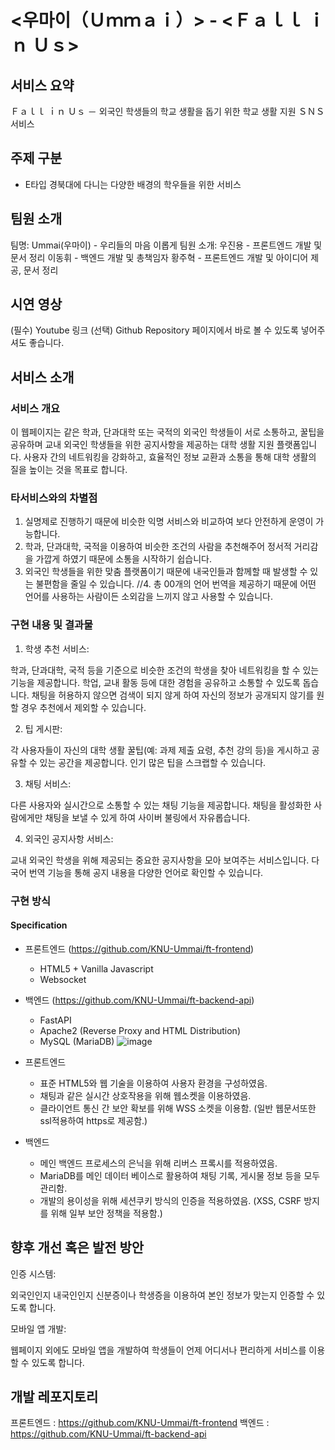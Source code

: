 # <우마이（Ｕｍｍａｉ）> - <Ｆａｌｌ ｉｎ  Ｕｓ>
## 서비스 요약
Ｆａｌｌ ｉｎ Ｕｓ
 － 외국인 학생들의 학교 생활을 돕기 위한 학교 생활 지원 ＳＮＳ 서비스

## 주제 구분
-	E타입 경북대에 다니는 다양한 배경의 학우들을 위한 서비스

## 팀원 소개
팀명: Ummai(우마이) - 우리들의 마음 이롭게
팀원 소개:
우진용 - 프론트엔드 개발 및 문서 정리
이동휘 - 백엔드 개발 및 총책임자
황주혁 - 프론트엔드 개발 및 아이디어 제공, 문서 정리

## 시연 영상
(필수) Youtube 링크
(선택) Github Repository 페이지에서 바로 볼 수 있도록 넣어주셔도 좋습니다.

## 서비스 소개
### 서비스 개요
이 웹페이지는 같은 학과, 단과대학 또는 국적의 외국인 학생들이 서로 소통하고, 
꿀팁을 공유하며 교내 외국인 학생들을 위한 공지사항을 제공하는 대학 생활 지원 플랫폼입니다. 
사용자 간의 네트워킹을 강화하고, 효율적인 정보 교환과 소통을 통해 대학 생활의 질을 높이는 것을 목표로 합니다.

### 타서비스와의 차별점
1. 실명제로 진행하기 때문에 비슷한 익명 서비스와 비교하여 보다 안전하게 운영이 가능합니다.
2. 학과, 단과대학, 국적을 이용하여 비슷한 조건의 사람을 추천해주어 정서적 거리감을 가깝게 하였기 때문에 소통을 시작하기 쉽습니다.
3. 외국인 학생들을 위한 맞춤 플랫폼이기 때문에 내국인들과 함께할 때 발생할 수 있는 불편함을 줄일 수 있습니다.
//4. 총 00개의 언어 번역을 제공하기 때문에 어떤 언어를 사용하는 사람이든 소외감을 느끼지 않고 사용할 수 있습니다.

### 구현 내용 및 결과물

1. 학생 추천 서비스:

 학과, 단과대학, 국적 등을 기준으로 비슷한 조건의 학생을 찾아 네트워킹을 할 수 있는 기능을 제공합니다.
학업, 교내 활동 등에 대한 경험을 공유하고 소통할 수 있도록 돕습니다. 채팅을 허용하지 않으면 검색이 되지 않게 하여
자신의 정보가 공개되지 않기를 원할 경우 추천에서 제외할 수 있습니다.


2. 팁 게시판:

 각 사용자들이 자신의 대학 생활 꿀팁(예: 과제 제출 요령, 추천 강의 등)을 게시하고 공유할 수 있는 공간을 제공합니다.
인기 많은 팁을 스크랩할 수 있습니다.


3. 채팅 서비스:

 다른 사용자와 실시간으로 소통할 수 있는 채팅 기능을 제공합니다.
채팅을 활성화한 사람에게만 채팅을 보낼 수 있게 하여 사이버 불링에서 자유롭습니다.


4. 외국인 공지사항 서비스:

 교내 외국인 학생을 위해 제공되는 중요한 공지사항을 모아 보여주는 서비스입니다.
다국어 번역 기능을 통해 공지 내용을 다양한 언어로 확인할 수 있습니다.

### 구현 방식
#### Specification
- 프론트엔드 (https://github.com/KNU-Ummai/ft-frontend)
  - HTML5 + Vanilla Javascript
  - Websocket
- 백엔드 (https://github.com/KNU-Ummai/ft-backend-api)
  - FastAPI
  - Apache2 (Reverse Proxy and HTML Distribution)
  - MySQL (MariaDB)
 ![image](https://github.com/user-attachments/assets/5aa90b25-21b1-4d97-a5d3-2e7a1aeabf9e)

- 프론트엔드
  - 표준 HTML5와 웹 기술을 이용하여 사용자 환경을 구성하였음.
  - 채팅과 같은 실시간 상호작용을 위해 웹소켓을 이용하였음.
  - 클라이언트 통신 간 보안 확보를 위해 WSS 소켓을 이용함. (일반 웹문서또한 ssl적용하여 https로 제공함.)
- 백엔드
  - 메인 백엔드 프로세스의 은닉을 위해 리버스 프록시를 적용하였음.
  - MariaDB를 메인 데이터 베이스로 활용하여 채팅 기록, 게시물 정보 등을 모두 관리함.
  - 개발의 용이성을 위해 세션쿠키 방식의 인증을 적용하였음. (XSS, CSRF 방지를 위해 일부 보안 정책을 적용함.)

## 향후 개선 혹은 발전 방안

인증 시스템:

 외국인인지 내국인인지 신분증이나 학생증을 이용하여 본인 정보가 맞는지 인증할 수 있도록 합니다.

모바일 앱 개발:

 웹페이지 외에도 모바일 앱을 개발하여 학생들이 언제 어디서나 편리하게 서비스를 이용할 수 있도록 합니다.

## 개발 레포지토리
프론트엔드 : https://github.com/KNU-Ummai/ft-frontend
백엔드 : https://github.com/KNU-Ummai/ft-backend-api
